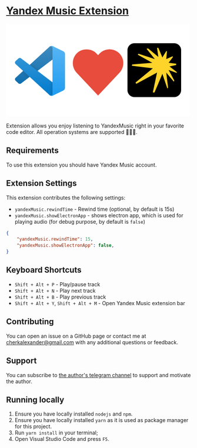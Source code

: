 # [Yandex Music Extension](https://marketplace.visualstudio.com/items?itemName=acherkashin.yandex-music-extension)

![Visual Studio Code loves Yandex Music](images/vs-loves-yandex-music.png)

Extension allows you enjoy listening to YandexMusic right in your favorite code editor.
All operation systems are supported 🎉🎉🎉.

## Requirements

To use this extension you should have Yandex Music account.

## Extension Settings

This extension contributes the following settings:

- `yandexMusic.rewindTime` - Rewind time (optional, by default is 15s)
- `yandexMusic.showElectronApp` - shows electron app, which is used for playing audio (for debug purpose, by default is `false`)

```json
{
    "yandexMusic.rewindTime": 15,
    "yandexMusic.showElectronApp": false,
}
```

## Keyboard Shortcuts

- `Shift + Alt + P` - Play/pause track
- `Shift + Alt + N` - Play next track
- `Shift + Alt + B` - Play previous track
- `Shift + Alt + Y`, `Shift + Alt + M` - Open Yandex Music extension bar

## Contributing

You can open an issue on a GitHub page or contact me at cherkalexander@gmail.com with any additional questions or feedback.

## Support
You can subscribe to [the author's telegram channel](https://t.me/cherkashindev) to support and motivate the author.

## Running locally

1. Ensure you have locally installed `nodejs` and `npm`.
2. Ensure you have locally installed `yarn` as it is used as package manager for this project.
3. Run `yarn install` in your terminal;
4. Open Visual Studio Code and press `F5`.
